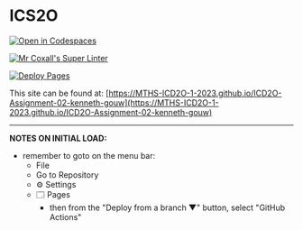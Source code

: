 # ICS2O

[![Open in Codespaces](https://classroom.github.com/assets/launch-codespace-7f7980b617ed060a017424585567c406b6ee15c891e84e1186181d67ecf80aa0.svg)](https://classroom.github.com/open-in-codespaces?assignment_repo_id=14531306)

[![Mr Coxall's Super Linter](https://github.com/MTHS-ICD2O-1-2023/ICD2O-Assignment-02-kenneth-gouw/workflows/Mr%20Coxall's%20Super%20Linter/badge.svg)](https://github.com/MTHS-ICD2O-1-2023/ICD2O-Assignment-02-kenneth-gouw/actions)

[![Deploy Pages](https://github.com/MTHS-ICD2O-1-2023/ICD2O-Assignment-02-kenneth-gouw/workflows/Deploy%20Pages/badge.svg)](https://github.com/MTHS-ICD2O-1-2023/ICD2O-Assignment-02-kenneth-gouw/actions)

This site can be found at: [https://MTHS-ICD2O-1-2023.github.io/ICD2O-Assignment-02-kenneth-gouw](https://MTHS-ICD2O-1-2023.github.io/ICD2O-Assignment-02-kenneth-gouw)

---

**NOTES ON INITIAL LOAD:**
- remember to goto on the menu bar:
  - File
  - Go to Repository
  - ⚙ Settings
  - 🗔 Pages
    - then from the "Deploy from a branch ▼" button, select "GitHub Actions"
